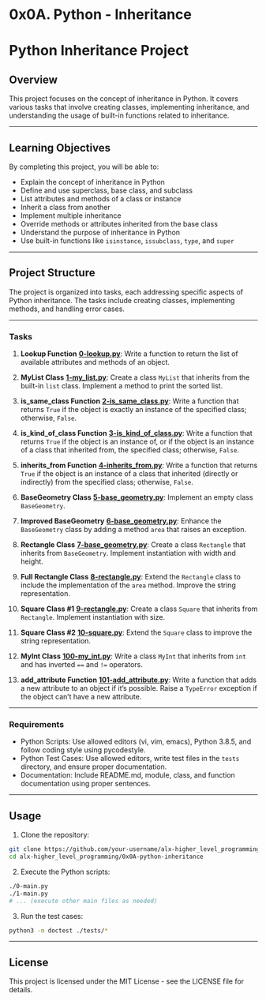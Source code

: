 # 0x0A. Python - Inheritance

# Python Inheritance Project

## Overview

This project focuses on the concept of inheritance in Python. It covers various tasks that involve creating classes, implementing inheritance, and understanding the usage of built-in functions related to inheritance.

---

## Learning Objectives

By completing this project, you will be able to:

- Explain the concept of inheritance in Python
- Define and use superclass, base class, and subclass
- List attributes and methods of a class or instance
- Inherit a class from another
- Implement multiple inheritance
- Override methods or attributes inherited from the base class
- Understand the purpose of inheritance in Python
- Use built-in functions like `isinstance`, `issubclass`, `type`, and `super`

---

## Project Structure

The project is organized into tasks, each addressing specific aspects of Python inheritance. The tasks include creating classes, implementing methods, and handling error cases.

---

### Tasks

1. **Lookup Function**
**[0-lookup.py](0-lookup.py)**: Write a function to return the list of available attributes and methods of an object.

2. **MyList Class**
**[1-my_list.py](1-my_list.py)**: Create a class `MyList` that inherits from the built-in `list` class. Implement a method to print the sorted list.

3. **is_same_class Function**
**[2-is_same_class.py](2-is_same_class.py)**: Write a function that returns `True` if the object is exactly an instance of the specified class; otherwise, `False`.

4. **is_kind_of_class Function**
**[3-is_kind_of_class.py](3-is_kind_of_class.py)**: Write a function that returns `True` if the object is an instance of, or if the object is an instance of a class that inherited from, the specified class; otherwise, `False`.

5. **inherits_from Function**
**[4-inherits_from.py](4-inherits_from.py)**: Write a function that returns `True` if the object is an instance of a class that inherited (directly or indirectly) from the specified class; otherwise, `False`.

6. **BaseGeometry Class**
 **[5-base_geometry.py](5-base_geometry.py)**: Implement an empty class `BaseGeometry`.

7. **Improved BaseGeometry**
**[6-base_geometry.py](6-base_geometry.py)**: Enhance the `BaseGeometry` class by adding a method `area` that raises an exception.

8. **Rectangle Class**
**[7-base_geometry.py](7-base_geometry.py)**: Create a class `Rectangle` that inherits from `BaseGeometry`. Implement instantiation with width and height.

9. **Full Rectangle Class**
**[8-rectangle.py](8-rectangle.py)**: Extend the `Rectangle` class to include the implementation of the `area` method. Improve the string representation.

10. **Square Class #1**
**[9-rectangle.py](9-rectangle.py)**: Create a class `Square` that inherits from `Rectangle`. Implement instantiation with size.

11. **Square Class #2**
**[10-square.py](10-square.py)**: Extend the `Square` class to improve the string representation.

12. **MyInt Class**
**[100-my_int.py](100-my_int.py)**: Write a class `MyInt` that inherits from `int` and has inverted `==` and `!=` operators.

13. **add_attribute Function**
**[101-add_attribute.py](101-add_attribute.py)**: Write a function that adds a new attribute to an object if it’s possible. Raise a `TypeError` exception if the object can’t have a new attribute.

---

### Requirements

- Python Scripts: Use allowed editors (vi, vim, emacs), Python 3.8.5, and follow coding style using pycodestyle.
- Python Test Cases: Use allowed editors, write test files in the `tests` directory, and ensure proper documentation.
- Documentation: Include README.md, module, class, and function documentation using proper sentences.

---

## Usage

1. Clone the repository:

```bash
git clone https://github.com/your-username/alx-higher_level_programming.git
cd alx-higher_level_programming/0x0A-python-inheritance
```

2. Execute the Python scripts:

```bash
./0-main.py
./1-main.py
# ... (execute other main files as needed)
```

3. Run the test cases:

```bash
python3 -m doctest ./tests/*
```

---

## License
This project is licensed under the MIT License - see the LICENSE file for details.